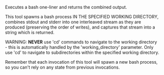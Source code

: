 Executes a bash one-liner and returns the combined output.

This tool spawns a bash process IN THE SPECIFIED WORKING DIRECTORY, combines stdout and stderr into one interleaved stream as they are produced (preserving the order of writes), and captures that stream into a string which is returned.

WARNING: **NEVER** use 'cd' commands to navigate to the working directory - this is automatically handled by the 'working_directory' parameter. Only use 'cd' to navigate to subdirectories within the specified working directory.

Remember that each invocation of this tool will spawn a new bash process, so you can't rely on any state from previous invocations.
